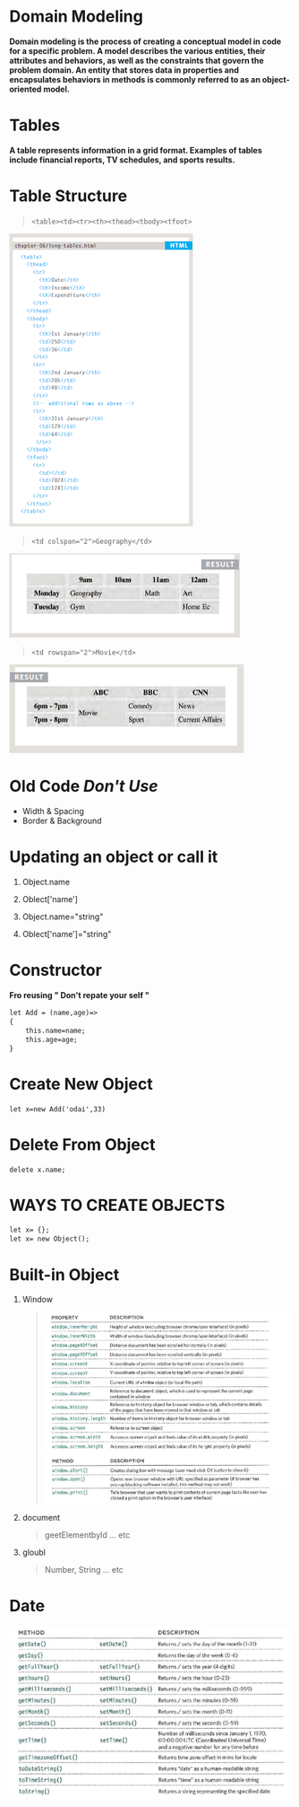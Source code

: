 # Domain Modeling

**Domain modeling is the process of creating a conceptual model in code for a specific problem. A model describes the various entities, their attributes and behaviors, as well as the constraints that govern the problem domain. An entity that stores data in properties and encapsulates behaviors in methods is commonly referred to as an object-oriented model.**


# Tables

**A table represents information in a grid format. Examples of tables include financial reports, TV schedules, and sports results.**

# Table Structure

> `<table><td><tr><th><thead><tbody><tfoot>`

![img](assesst/table3.png)

> `<td colspan="2">Geography</td>`

![img](assesst/table1.png)

> `<td rowspan="2">Movie</td>`

![img](assesst/table2.png)


# Old Code *Don't Use*

* Width & Spacing
* Border & Background

# Updating an object or call it

1. Object.name
1. Oblect['name']

1. Object.name="string"
1. Oblect['name']="string"

# Constructor

**Fro reusing " Don't repate your self "**
```
let Add = (name,age)=>
{
    this.name=name;
    this.age=age;
}
```

# Create New Object

```
let x=new Add('odai',33)
```
# Delete From Object

```
delete x.name;
```

# WAYS TO CREATE OBJECTS

```
let x= {};
let x= new Object();
```

# Built-in Object

1. Window
   > ![img](assesst/table4.png)
1. document
    > geetElementbyId ... etc
1. gloubl
    > Number, String ... etc

# Date

![img](assesst/table5.png)